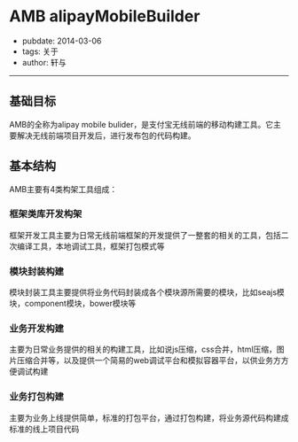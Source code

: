 # AMB alipayMobileBuilder
- pubdate: 2014-03-06
- tags: 关于
- author: 轩与
---

## 基础目标
AMB的全称为alipay mobile bulider，是支付宝无线前端的移动构建工具。它主要解决无线前端项目开发后，进行发布包的代码构建。
## 基本结构
AMB主要有4类构架工具组成：

### 框架类库开发构架
框架开发工具主要为日常无线前端框架的开发提供了一整套的相关的工具，包括二次编译工具，本地调试工具，框架打包模式等

### 模块封装构建
模块封装工具主要提供将业务代码封装成各个模块源所需要的模块，比如seajs模块，component模块，bower模块等

### 业务开发构建
主要为日常业务提供的相关的构建工具，比如说js压缩，css合并，html压缩，图片压缩合并等，以及提供一个简易的web调试平台和模拟容器平台，以供业务方方便调试构建

### 业务打包构建
主要为业务上线提供简单，标准的打包平台，通过打包构建，将业务源代码构建成标准的线上项目代码
